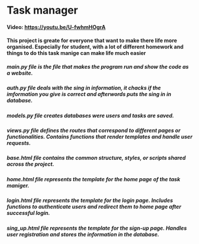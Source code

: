 # Task manager
#### Video: https://youtu.be/U-fwhmHOgrA 
#### This project is greate for everyone that want to make there life more organised. Especially for student, with a lot of different homework and things to do this task manige can make life much easier
##### main.py file is the file that makes the program run and show the code as a website.
##### auth.py file deals with the sing in information, it chacks if the imformation you give is correct and afterwords puts the sing in in database.
##### models.py file creates databases were users and tasks are saved.
##### views.py file defines the routes that correspond to different pages or functionalities. Contains functions that render templates and handle user requests.
##### base.html file contains the common structure, styles, or scripts shared across the project.
##### home.html file represents the template for the home page of the task maniger.
##### login.html file represents the template for the login page. Includes functions to authenticate users and redirect them to home page after successful login.
##### sing_up.html file represents the template for the sign-up page. Handles user registration and stores the information in the database.

